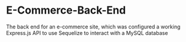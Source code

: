 # E-Commerce-Back-End
The back end for an e-commerce site, which was configured a working Express.js API to use Sequelize to interact with a MySQL database
